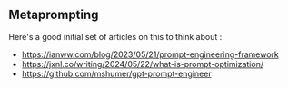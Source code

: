 ## Metaprompting

Here's a good initial set of articles on this to think about :

- https://ianww.com/blog/2023/05/21/prompt-engineering-framework
- https://jxnl.co/writing/2024/05/22/what-is-prompt-optimization/
- https://github.com/mshumer/gpt-prompt-engineer
